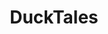 ---
layout: video
series: Mike and Bootsy
episode: 10
title: DuckTales
permalink: /mike-and-bootsy/episode-10
video_info:
  - youtube;YouTube;fBIdOc8NuLE
release_date: 2016-02-25
platforms: 
  - Nintendo Entertainment System
short_platforms:
  - NES
thumbnails:
games:
  - DuckTales
current_description: |
  DuckTales for NES with Mike and Bootsy!
---